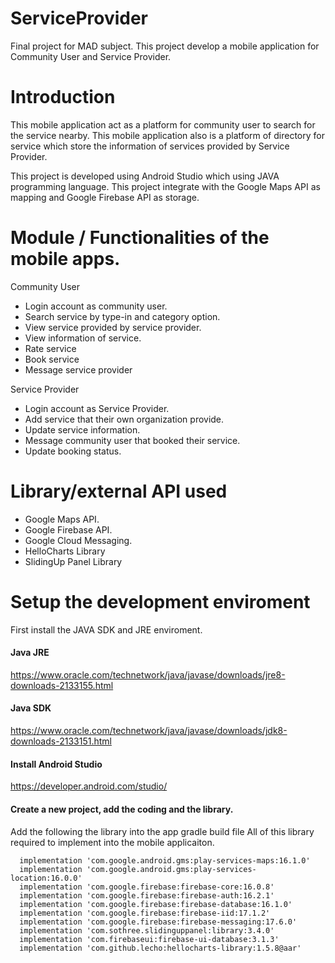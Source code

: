 # ServiceProvider
Final project for MAD subject. This project develop a mobile application for Community User and Service Provider.

# Introduction
This mobile application act as a platform for community user to search for the service nearby. This mobile application also is a platform of directory for service which store the information of services provided by Service Provider.

This project is developed using Android Studio which using JAVA programming language. This project integrate with the Google Maps API as mapping and Google Firebase API as storage.

# Module / Functionalities of the mobile apps.
Community User
-	Login account as community user.
-	Search service by type-in and category option.
-	View service provided by service provider.
-	View information of service.
-	Rate service
-	Book service
-	Message service provider


Service Provider
-	Login account as Service Provider.
-	Add service that their own organization provide.
-	Update service information.
-	Message community user that booked their service.
-	Update booking status.


# Library/external API used
- Google Maps API.
- Google Firebase API.
- Google Cloud Messaging.
- HelloCharts Library
- SlidingUp Panel Library

# Setup the development enviroment
First install the JAVA SDK and JRE enviroment.

#### Java JRE
https://www.oracle.com/technetwork/java/javase/downloads/jre8-downloads-2133155.html

#### Java SDK
https://www.oracle.com/technetwork/java/javase/downloads/jdk8-downloads-2133151.html

#### Install Android Studio
https://developer.android.com/studio/

#### Create a new project, add the coding and the library.
Add the following the library into the app gradle build file
All of this library required to implement into the mobile applicaiton. 
```
  implementation 'com.google.android.gms:play-services-maps:16.1.0'
  implementation 'com.google.android.gms:play-services-location:16.0.0'
  implementation 'com.google.firebase:firebase-core:16.0.8'
  implementation 'com.google.firebase:firebase-auth:16.2.1'
  implementation 'com.google.firebase:firebase-database:16.1.0'
  implementation 'com.google.firebase:firebase-iid:17.1.2'
  implementation 'com.google.firebase:firebase-messaging:17.6.0'
  implementation 'com.sothree.slidinguppanel:library:3.4.0'
  implementation 'com.firebaseui:firebase-ui-database:3.1.3'
  implementation 'com.github.lecho:hellocharts-library:1.5.8@aar'
```
